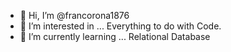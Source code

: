 - 👋 Hi, I’m @francorona1876
- 👀 I’m interested in ... Everything to do with Code.
- 🌱 I’m currently learning ... Relational Database


<!---
francorona1876/francorona1876 is a ✨ special ✨ repository because its `README.md` (this file) appears on your GitHub profile.
You can click the Preview link to take a look at your changes.
--->
